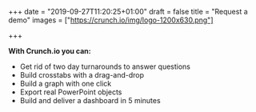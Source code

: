 +++
date = "2019-09-27T11:20:25+01:00"
draft = false
title = "Request a demo"
images = ["https://crunch.io/img/logo-1200x630.png"]

+++

**With Crunch.io you can:**

* Get rid of two day turnarounds to answer questions 
* Build crosstabs with a drag-and-drop 
* Build a graph with one click 
* Export real PowerPoint objects 
* Build and deliver a dashboard in 5 minutes